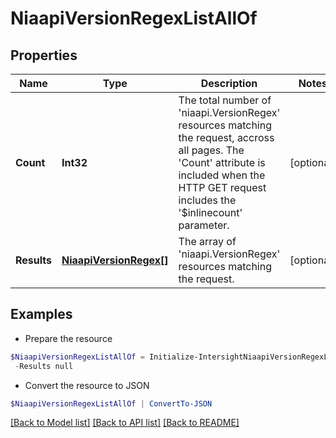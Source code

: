# NiaapiVersionRegexListAllOf
## Properties

Name | Type | Description | Notes
------------ | ------------- | ------------- | -------------
**Count** | **Int32** | The total number of &#39;niaapi.VersionRegex&#39; resources matching the request, accross all pages. The &#39;Count&#39; attribute is included when the HTTP GET request includes the &#39;$inlinecount&#39; parameter. | [optional] 
**Results** | [**NiaapiVersionRegex[]**](NiaapiVersionRegex.md) | The array of &#39;niaapi.VersionRegex&#39; resources matching the request. | [optional] 

## Examples

- Prepare the resource
```powershell
$NiaapiVersionRegexListAllOf = Initialize-IntersightNiaapiVersionRegexListAllOf  -Count null `
 -Results null
```

- Convert the resource to JSON
```powershell
$NiaapiVersionRegexListAllOf | ConvertTo-JSON
```

[[Back to Model list]](../README.md#documentation-for-models) [[Back to API list]](../README.md#documentation-for-api-endpoints) [[Back to README]](../README.md)

